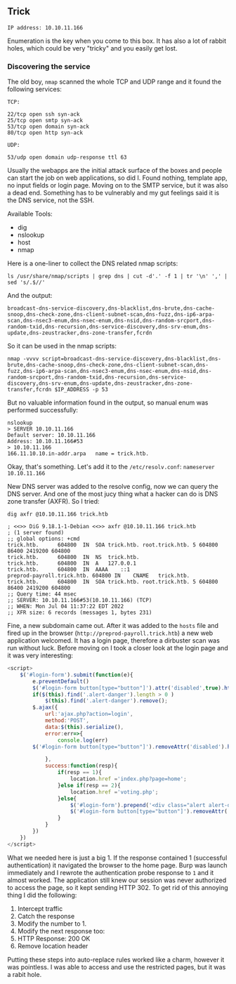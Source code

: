 ## Trick
`IP address: 10.10.11.166`

Enumeration is the key when you come to this box. It has also a lot of rabbit holes, which could be very "tricky" and you easily get lost.

### Discovering the service

The old boy, `nmap` scanned the whole TCP and UDP range and it found the following services:

```
TCP:

22/tcp open ssh syn-ack
25/tcp open smtp syn-ack
53/tcp open domain syn-ack
80/tcp open http syn-ack

UDP:

53/udp open domain udp-response ttl 63
```

Usually the webapps are the initial attack surface of the boxes and people can start the job on web applications, so did I. Found nothing, template app, no input fields or login page. Moving on to the SMTP service, but it was also a dead end. Something has to be vulnerably and my gut feelings said it is the DNS service, not the SSH.

Available Tools:
- dig
- nslookup
- host
- nmap

Here is a one-liner to collect the DNS related nmap scripts:

`ls /usr/share/nmap/scripts | grep dns | cut -d'.' -f 1 | tr '\n' ',' | sed 's/.$//'`

And the output:

`broadcast-dns-service-discovery,dns-blacklist,dns-brute,dns-cache-snoop,dns-check-zone,dns-client-subnet-scan,dns-fuzz,dns-ip6-arpa-scan,dns-nsec3-enum,dns-nsec-enum,dns-nsid,dns-random-srcport,dns-random-txid,dns-recursion,dns-service-discovery,dns-srv-enum,dns-update,dns-zeustracker,dns-zone-transfer,fcrdn`

So it can be used in the nmap scripts:

`nmap -vvvv script=broadcast-dns-service-discovery,dns-blacklist,dns-brute,dns-cache-snoop,dns-check-zone,dns-client-subnet-scan,dns-fuzz,dns-ip6-arpa-scan,dns-nsec3-enum,dns-nsec-enum,dns-nsid,dns-random-srcport,dns-random-txid,dns-recursion,dns-service-discovery,dns-srv-enum,dns-update,dns-zeustracker,dns-zone-transfer,fcrdn $IP_ADDRESS -p 53`

But no valuable information found in the output, so manual enum was performed successfully:

```
nslookup
> SERVER 10.10.11.166
Default server: 10.10.11.166
Address: 10.10.11.166#53
> 10.10.11.166
166.11.10.10.in-addr.arpa	name = trick.htb.
```

Okay, that's something. Let's add it to the `/etc/resolv.conf`:
`nameserver 10.10.11.166`

New DNS server was added to the resolve config, now we can query the DNS server. And one of the most jucy thing what a hacker can do is DNS zone transfer (AXFR). So I tried:

```
dig axfr @10.10.11.166 trick.htb

; <<>> DiG 9.18.1-1-Debian <<>> axfr @10.10.11.166 trick.htb
; (1 server found)
;; global options: +cmd
trick.htb.		604800	IN	SOA	trick.htb. root.trick.htb. 5 604800 86400 2419200 604800
trick.htb.		604800	IN	NS	trick.htb.
trick.htb.		604800	IN	A	127.0.0.1
trick.htb.		604800	IN	AAAA	::1
preprod-payroll.trick.htb. 604800 IN	CNAME	trick.htb.
trick.htb.		604800	IN	SOA	trick.htb. root.trick.htb. 5 604800 86400 2419200 604800
;; Query time: 44 msec
;; SERVER: 10.10.11.166#53(10.10.11.166) (TCP)
;; WHEN: Mon Jul 04 11:37:22 EDT 2022
;; XFR size: 6 records (messages 1, bytes 231)
```
Fine, a new subdomain came out. After it was added to the `hosts` file and fired up in the browser (`http://preprod-payroll.trick.htb`) a new web application welcomed. It has a login page, therefore a dirbuster scan was run without luck. Before moving on I took a closer look at the login page and it was very interesting:

```javascript
<script>
	$('#login-form').submit(function(e){
		e.preventDefault()
		$('#login-form button[type="button"]').attr('disabled',true).html('Logging in...');
		if($(this).find('.alert-danger').length > 0 )
			$(this).find('.alert-danger').remove();
		$.ajax({
			url:'ajax.php?action=login',
			method:'POST',
			data:$(this).serialize(),
			error:err=>{
				console.log(err)
		$('#login-form button[type="button"]').removeAttr('disabled').html('Login');

			},
			success:function(resp){
				if(resp == 1){
					location.href ='index.php?page=home';
				}else if(resp == 2){
					location.href ='voting.php';
				}else{
					$('#login-form').prepend('<div class="alert alert-danger">Username or password is incorrect.</div>')
					$('#login-form button[type="button"]').removeAttr('disabled').html('Login');
				}
			}
		})
	})
</script>
```
What we needed here is just a big 1. If the response contained 1 (successful authentication) it navigated the browser to the home page.
Burp was launch immediately and I rewrote the authentication probe response to `1` and it almost worked. The application still knew our session was never authorized to access the page, so it kept sending HTTP 302. To get rid of this annoying thing I did the following:

1. Intercept traffic
2. Catch the response
3. Modify the number to 1.
4. Modify the next response too:
5. HTTP Response: 200 OK
6. Remove location header

Putting these steps into auto-replace rules worked like a charm, however it was pointless. I was able to access and use the restricted pages, but it was a rabit hole.


